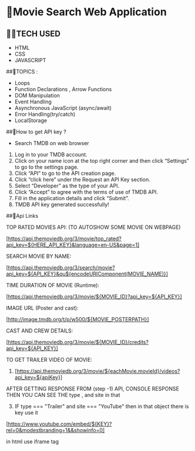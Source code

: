 # 🎦Movie Search Web Application

## 👨‍💻TECH USED

- HTML
- CSS
- JAVASCRIPT

##🧾TOPICS :

- Loops
- Function Declarations , Arrow Functions
- DOM Manipulation
- Event Handling
- Asynchronous JavaScript (async/await)
- Error Handling(try/catch)
- LocalStorage

##🤔How to get API key ?
- Search TMDB on web browser
1. Log in to your TMDB account.
2. Click on your name icon at the top right corner and then click “Settings” to go to the settings page.
3. Click “API” to go to the API creation page.
4. Click “click here” under the Request an API Key section.
5. Select “Developer” as the type of your API.
6. Click “Accept” to agree with the terms of use of TMDB API.
7. Fill in the application details and click “Submit”.
8. TMDB API key generated successfully!


##🔗Api Links

TOP RATED MOVIES API: (TO AUTOSHOW SOME MOVIE ON WEBPAGE)

[https://api.themoviedb.org/3/movie/top_rated?api_key=${HERE_API_KEY}&language=en-US&page=1]


SEARCH MOVIE BY NAME:

[https://api.themoviedb.org/3/search/movie?api_key=${API_KEY}&qu${encodeURIComponent(MOVIE_NAME)}]


TIME DURATION OF MOVIE (Runtime):

[https://api.themoviedb.org/3/movie/${MOVIE_ID}?api_key=${API_KEY}]

IMAGE URL (Poster and cast):

[http://image.tmdb.org/t/p/w500/${MOVIE_POSTERPATH}]

CAST AND CREW DETAILS:

[https://api.themoviedb.org/3/movie/${MOVIE_ID}/credits?api_key=${API_KEY}]

TO GET TRAILER VIDEO OF MOVIE:

1. [https://api.themoviedb.org/3/movie/${eachMovie.movieId}/videos?api_key=${apiKey}]
   
AFTER GETTING RESPONSE FROM (step -1) API, CONSOLE RESPONSE THEN YOU CAN SEE THE type , and site in that

3. IF type === "Trailer" and site === "YouTube"  then in that object there is key use it
   
[https://www.youtube.com/embed/${KEY}?rel=0&modestbranding=1&&showinfo=0]

in html use iframe tag
